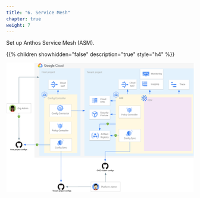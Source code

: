 ```yaml
---
title: "6. Service Mesh"
chapter: true
weight: 7
---
```

Set up Anthos Service Mesh (ASM).

{{% children showhidden="false" description="true" style="h4" %}}

![ASM overview](/images/asm-overview.png?width=50pc)